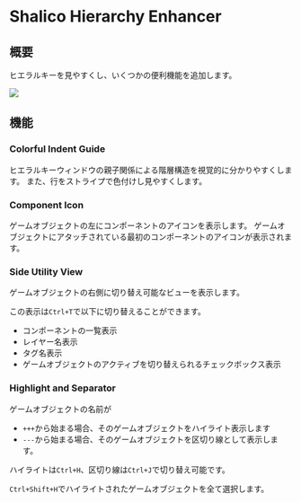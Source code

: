 ﻿# Shalico Hierarchy Enhancer

## 概要
ヒエラルキーを見やすくし、いくつかの便利機能を追加します。

![](/Images/he.png)

## 機能

### Colorful Indent Guide
ヒエラルキーウィンドウの親子関係による階層構造を視覚的に分かりやすくします。
また、行をストライプで色付けし見やすくします。

### Component Icon
ゲームオブジェクトの左にコンポーネントのアイコンを表示します。
ゲームオブジェクトにアタッチされている最初のコンポーネントのアイコンが表示されます。

### Side Utility View
ゲームオブジェクトの右側に切り替え可能なビューを表示します。

この表示は`Ctrl+T`で以下に切り替えることができます。
- コンポーネントの一覧表示
- レイヤー名表示
- タグ名表示
- ゲームオブジェクトのアクティブを切り替えられるチェックボックス表示

### Highlight and Separator
ゲームオブジェクトの名前が
- `+++`から始まる場合、そのゲームオブジェクトをハイライト表示します
- `---`から始まる場合、そのゲームオブジェクトを区切り線として表示します。

ハイライトは`Ctrl+H`、区切り線は`Ctrl+J`で切り替え可能です。

`Ctrl+Shift+H`でハイライトされたゲームオブジェクトを全て選択します。
